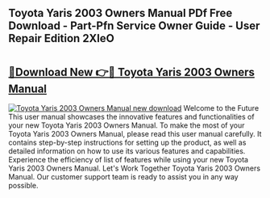 ## Toyota Yaris 2003 Owners Manual PDf Free Download - Part-Pfn Service Owner Guide - User Repair Edition 2XleO

# <h2><a href="http://cf15337.oget.top/?id=Toyota+Yaris+2003+Owners+Manual">🔗Download New 👉🔴 Toyota Yaris 2003 Owners Manual</a></h2>

[![Toyota Yaris 2003 Owners Manual new download](https://i.imgur.com/5g1atiW.png)](http://cf15337.oget.top/?id=Toyota+Yaris+2003+Owners+Manual)
Welcome to the Future This user manual showcases the innovative features and functionalities of your new Toyota Yaris 2003 Owners Manual. To make the most of your Toyota Yaris 2003 Owners Manual, please read this user manual carefully. It contains step-by-step instructions for setting up the product, as well as detailed information on how to use its various features and capabilities. Experience the efficiency of list of features while using your new Toyota Yaris 2003 Owners Manual. Let's Work Together Toyota Yaris 2003 Owners Manual. Our customer support team is ready to assist you in any way possible.

